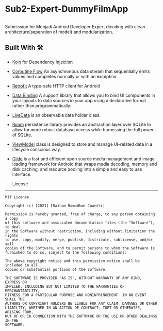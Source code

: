 # Sub2-Expert-DummyFilmApp
[![<master>](https://circleci.com/gh/r3dz0n3-plysafe/Sub2-Expert-DummyFilmApp.svg?style=shield)](https://circleci.com/gh/r3dz0n3-plysafe/Sub2-Expert-DummyFilmApp)
  
  Submission for Menjadi Android Developer Expert dicoding with clean architecture(seperation of model) and modularization.
  
  ## Built With 🛠
* [Koin](https://github.com/InsertKoinIO/koin) for Dependency Injection
* [Coroutine Flow](https://kotlin.github.io/kotlinx.coroutines/kotlinx-coroutines-core/kotlinx.coroutines.flow/-flow/) An asynchronous data stream that sequentially emits values and completes normally or with an exception.
* [Retrofit](https://github.com/square/retrofit) A type-safe HTTP client for Android
* [Data Binding](https://developer.android.com/topic/libraries/data-binding) A support library that allows you to bind UI components in your layouts to data sources in your app using a declarative format rather than programmatically.
* [LiveData](https://developer.android.com/topic/libraries/architecture/livedata) is an observable data holder class.
* [Room](https://developer.android.com/topic/libraries/architecture/room) persistence library provides an abstraction layer over SQLite to allow for more robust database access while harnessing the full power of SQLite.
* [ViewModel](https://developer.android.com/topic/libraries/architecture/viewmodel) class is designed to store and manage UI-related data in a lifecycle conscious way. 
* [Glide](https://github.com/bumptech/glide)  is a fast and efficient open source media management and image loading framework for Android that wraps media decoding, memory and disk caching, and resource pooling into a simple and easy to use interface.
  
  License
-------

```
MIT License

Copyright (c) [2021] [Raihan Ramadhan Juandri]

Permission is hereby granted, free of charge, to any person obtaining a copy
of this software and associated documentation files (the "Software"), to deal
in the Software without restriction, including without limitation the rights
to use, copy, modify, merge, publish, distribute, sublicense, and/or sell
copies of the Software, and to permit persons to whom the Software is
furnished to do so, subject to the following conditions:

The above copyright notice and this permission notice shall be included in all
copies or substantial portions of the Software.

THE SOFTWARE IS PROVIDED "AS IS", WITHOUT WARRANTY OF ANY KIND, EXPRESS OR
IMPLIED, INCLUDING BUT NOT LIMITED TO THE WARRANTIES OF MERCHANTABILITY,
FITNESS FOR A PARTICULAR PURPOSE AND NONINFRINGEMENT. IN NO EVENT SHALL THE
AUTHORS OR COPYRIGHT HOLDERS BE LIABLE FOR ANY CLAIM, DAMAGES OR OTHER
LIABILITY, WHETHER IN AN ACTION OF CONTRACT, TORT OR OTHERWISE, ARISING FROM,
OUT OF OR IN CONNECTION WITH THE SOFTWARE OR THE USE OR OTHER DEALINGS IN THE
SOFTWARE.
```
